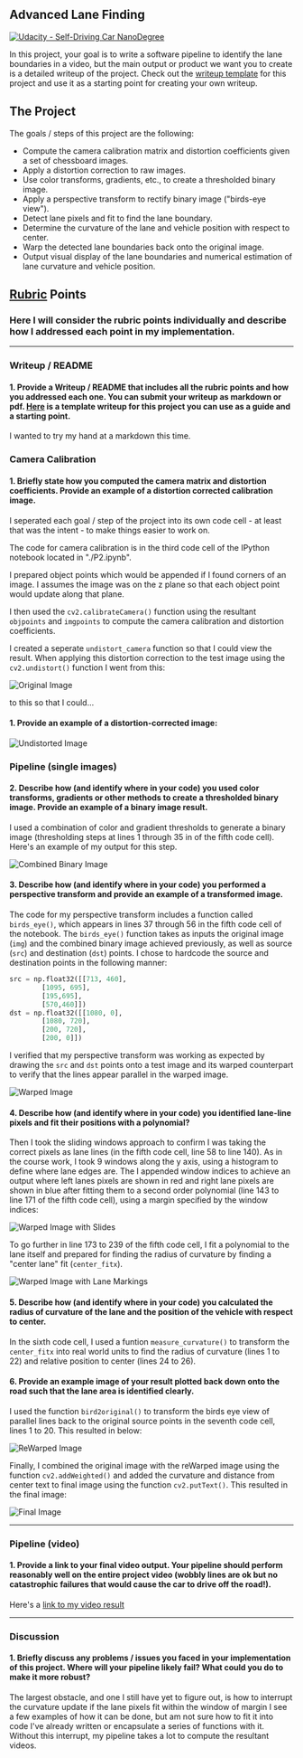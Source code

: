 ## Advanced Lane Finding
[![Udacity - Self-Driving Car NanoDegree](https://s3.amazonaws.com/udacity-sdc/github/shield-carnd.svg)](http://www.udacity.com/drive)


In this project, your goal is to write a software pipeline to identify the lane boundaries in a video, but the main output or product we want you to create is a detailed writeup of the project.  Check out the [writeup template](https://github.com/udacity/CarND-Advanced-Lane-Lines/blob/master/writeup_template.md) for this project and use it as a starting point for creating your own writeup.  


The Project
---

The goals / steps of this project are the following:

* Compute the camera calibration matrix and distortion coefficients given a set of chessboard images.
* Apply a distortion correction to raw images.
* Use color transforms, gradients, etc., to create a thresholded binary image.
* Apply a perspective transform to rectify binary image ("birds-eye view").
* Detect lane pixels and fit to find the lane boundary.
* Determine the curvature of the lane and vehicle position with respect to center.
* Warp the detected lane boundaries back onto the original image.
* Output visual display of the lane boundaries and numerical estimation of lane curvature and vehicle position.


[//]: # (Image References)

[image1]: https://github.com/joshrwhite/CarND-Advanced-Lane-Lines-P2/blob/master/test_images/straight_lines2.jpg "Original Test Image"
[image2]: https://github.com/joshrwhite/CarND-Advanced-Lane-Lines-P2/blob/master/output_images/straight_lines2_undistorted.png "Undistorted Image"
[image3]: https://github.com/joshrwhite/CarND-Advanced-Lane-Lines-P2/blob/master/output_images/straight_lines2_binary.png "Combined Binary Image"
[image4]: https://github.com/joshrwhite/CarND-Advanced-Lane-Lines-P2/blob/master/output_images/straight_lines2_warped.png "Warped Image"
[image5]: https://github.com/joshrwhite/CarND-Advanced-Lane-Lines-P2/blob/master/output_images/straight_lines2_slides.png "Warped Image with Slides"
[image6]: https://github.com/joshrwhite/CarND-Advanced-Lane-Lines-P2/blob/master/output_images/straight_lines2_preReWarp.png "Warped Image with Lane Markings"
[image7]: https://github.com/joshrwhite/CarND-Advanced-Lane-Lines-P2/blob/master/output_images/straight_lines2_reWarp.png "ReWarped Image"
[image8]: https://github.com/joshrwhite/CarND-Advanced-Lane-Lines-P2/blob/master/output_images/straight_lines2_final.png "Final Image"
[video1]: https://github.com/joshrwhite/CarND-Advanced-Lane-Lines-P2/blob/master/test_videos_output/project_video.mp4 "Video"

## [Rubric](https://review.udacity.com/#!/rubrics/571/view) Points

### Here I will consider the rubric points individually and describe how I addressed each point in my implementation.  

---

### Writeup / README

#### 1. Provide a Writeup / README that includes all the rubric points and how you addressed each one.  You can submit your writeup as markdown or pdf.  [Here](https://github.com/udacity/CarND-Advanced-Lane-Lines/blob/master/writeup_template.md) is a template writeup for this project you can use as a guide and a starting point.  

I wanted to try my hand at a markdown this time.

### Camera Calibration

#### 1. Briefly state how you computed the camera matrix and distortion coefficients. Provide an example of a distortion corrected calibration image.

I seperated each goal / step of the project into its own code cell - at least that was the intent - to make things easier to work on.

The code for camera calibration is in the third code cell of the IPython notebook located in "./P2.ipynb".  

I prepared object points which would be appended if I found corners of an image. I assumes the image was on the z plane so that each object point would update along that plane.

I then used the `cv2.calibrateCamera()` function using the resultant `objpoints` and `imgpoints` to compute the camera calibration and distortion coefficients.

I created a seperate `undistort_camera` function so that I could view the result. When applying this distortion correction to the test image using the `cv2.undistort()` function I went from this: 

![Original Image][image1]

to this so that I could... 
#### 1. Provide an example of a distortion-corrected image:

![Undistorted Image][image2]

### Pipeline (single images)

#### 2. Describe how (and identify where in your code) you used color transforms, gradients or other methods to create a thresholded binary image.  Provide an example of a binary image result.

I used a combination of color and gradient thresholds to generate a binary image (thresholding steps at lines 1 through 35 in of the fifth code cell).  Here's an example of my output for this step.

![Combined Binary Image][image3]

#### 3. Describe how (and identify where in your code) you performed a perspective transform and provide an example of a transformed image.

The code for my perspective transform includes a function called `birds_eye()`, which appears in lines 37 through 56 in the fifth code cell of the notebook.  The `birds_eye()` function takes as inputs the original image (`img`) and the combined binary image achieved previously, as well as source (`src`) and destination (`dst`) points.  I chose to hardcode the source and destination points in the following manner:

```python
src = np.float32([[713, 460],
        [1095, 695], 
        [195,695], 
        [570,460]])  
dst = np.float32([[1080, 0],
        [1080, 720], 
        [200, 720], 
        [200, 0]]) 
```

I verified that my perspective transform was working as expected by drawing the `src` and `dst` points onto a test image and its warped counterpart to verify that the lines appear parallel in the warped image.

![Warped Image][image4]

#### 4. Describe how (and identify where in your code) you identified lane-line pixels and fit their positions with a polynomial?

Then I took the sliding windows approach to confirm I was taking the correct pixels as lane lines (in the fifth code cell, line 58 to line 140). As in the course work, I took 9 windows along the y axis, using a histogram to define where lane edges are. The I appended window indices to achieve an output where left lanes pixels are shown in red and right lane pixels are shown in blue after fitting them to a second order polynomial (line 143 to line 171 of the fifth code cell), using a margin specified by the window indices:

![Warped Image with Slides][image5]

To go further in line 173 to 239 of the fifth code cell, I fit a polynomial to the lane itself and prepared for finding the radius of curvature by finding a "center lane" fit (`center_fitx`). 

![Warped Image with Lane Markings][image6]

#### 5. Describe how (and identify where in your code) you calculated the radius of curvature of the lane and the position of the vehicle with respect to center.

In the sixth code cell, I used a funtion `measure_curvature()` to transform the `center_fitx` into real world units to find the radius of curvature (lines 1 to 22) and relative position to center (lines 24 to 26).

#### 6. Provide an example image of your result plotted back down onto the road such that the lane area is identified clearly.

I used the function `bird2original()` to transform the birds eye view of parallel lines back to the original source points in the seventh code cell, lines 1 to 20. This resulted in below:

![ReWarped Image][image7]

Finally, I combined the original image with the reWarped image using the function `cv2.addWeighted()` and added the curvature and distance from center text to final image using the function `cv2.putText()`. This resulted in the final image:

![Final Image][image8]

---

### Pipeline (video)

#### 1. Provide a link to your final video output.  Your pipeline should perform reasonably well on the entire project video (wobbly lines are ok but no catastrophic failures that would cause the car to drive off the road!).

Here's a [link to my video result](https://github.com/white315/CarND-Advanced-Lane-Lines-P2/blob/master/test_videos_output/project_video.mp4)

---

### Discussion

#### 1. Briefly discuss any problems / issues you faced in your implementation of this project.  Where will your pipeline likely fail?  What could you do to make it more robust?

The largest obstacle, and one I still have yet to figure out, is how to interrupt the curvature update if the lane pixels fit within the window of margin I see a few examples of how it can be done, but am not sure how to fit it into code I've already written or encapsulate a series of functions with it. Without this interrupt, my pipeline takes a lot to compute the resultant videos.

